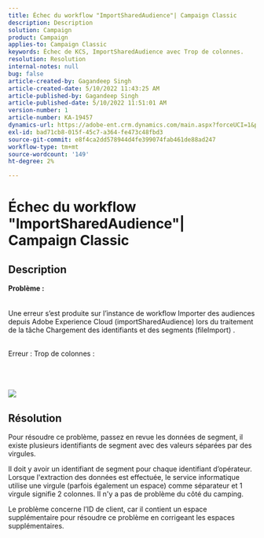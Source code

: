 ```yaml
---
title: Échec du workflow "ImportSharedAudience"| Campaign Classic
description: Description
solution: Campaign
product: Campaign
applies-to: Campaign Classic
keywords: Échec de KCS, ImportSharedAudience avec Trop de colonnes.
resolution: Resolution
internal-notes: null
bug: false
article-created-by: Gagandeep Singh
article-created-date: 5/10/2022 11:43:25 AM
article-published-by: Gagandeep Singh
article-published-date: 5/10/2022 11:51:01 AM
version-number: 1
article-number: KA-19457
dynamics-url: https://adobe-ent.crm.dynamics.com/main.aspx?forceUCI=1&pagetype=entityrecord&etn=knowledgearticle&id=a7ccf962-56d0-ec11-a7b5-00224809c556
exl-id: bad71cb8-015f-45c7-a364-fe473c48fbd3
source-git-commit: e8f4ca2dd578944d4fe399074fab461de88ad247
workflow-type: tm+mt
source-wordcount: '149'
ht-degree: 2%

---
```


# Échec du workflow &quot;ImportSharedAudience&quot;| Campaign Classic

## Description

<b>Problème :</b>
<br> <br><br>Une erreur s’est produite sur l’instance de workflow Importer des audiences depuis Adobe Experience Cloud (importSharedAudience) lors du traitement de la tâche Chargement des identifiants et des segments (fileImport) .

<br>Erreur : Trop de colonnes :

<br> <br><br>![](https://adobe.sharepoint.com/sites/D365EntAttachments/account/604485c9-a5ed-e811-a94a-000d3a34e4b0/incident/E-000185882/Fileimport%20Error.png)

## Résolution


Pour résoudre ce problème, passez en revue les données de segment, il existe plusieurs identifiants de segment avec des valeurs séparées par des virgules.

Il doit y avoir un identifiant de segment pour chaque identifiant d’opérateur. Lorsque l&#39;extraction des données est effectuée, le service informatique utilise une virgule (parfois également un espace) comme séparateur et 1 virgule signifie 2 colonnes. Il n&#39;y a pas de problème du côté du camping.

Le problème concerne l’ID de client, car il contient un espace supplémentaire pour résoudre ce problème en corrigeant les espaces supplémentaires.
